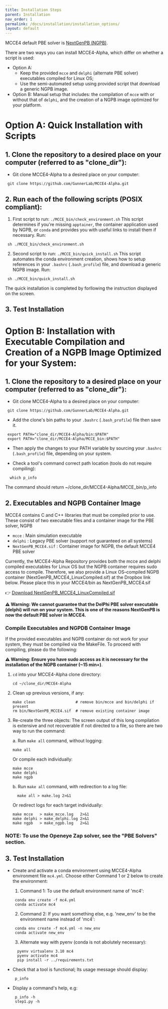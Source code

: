 ```yaml
---
title: Installation Steps
parent: Installation
nav_order: 1
permalink: /docs/installation/installation_options/
layout: default
---
```


MCCE4 default PBE solver is [NextGenPB (NGPB)](https://github.com/concept-lab/NextGenPB).

There are two ways you can install MCCE4-Alpha, which differ on whether a script is used: 
 * Option A: 
   - Keep the provided `mcce` and `delphi` (alternate PBE solver) executables compiled for Linux OS;
   - Use the semi-automated setup using provided script that download a generic NGPB image.
 * Option B: Manual setup that includes: the compilation of `mcce` with or without that of `delphi`, and the creation of a NGPB image optimized for your platform.

# Option A: Quick Installation with Scripts
## 1. Clone the repository to a desired place on your computer (referred to as "clone_dir"):
  * Git clone MCCE4-Alpha to a desired place on your computer:
  ```
   git clone https://github.com/GunnerLab/MCCE4-Alpha.git
  ```

## 2. Run each of the following scripts (POSIX compliant):
  1. First script to run: `./MCCE_bin/check_environment.sh`
This script determines if you're missing `apptainer`, the container application used by NGPB, or `conda` and provides you with useful links to install them if necessary.
Run:
```
 sh ./MCCE_bin/check_environment.sh
```

  2. Second script to run: `./MCCE_bin/quick_install.sh`
This script automates the conda environment creation, shows how to setup references in your `.bashrc` (`.bash_profile`) file, and download a generic NGPB image. Run:
```
 sh ./MCCE_bin/quick_install.sh
```
The quick installation is completed by forllowing the instruction displayed on the screen.

## 3. Test Installation


# Option B: Installation with Executable Compilation and Creation of a NGPB Image Optimized for your System:

## 1. Clone the repository to a desired place on your computer (referred to as "clone_dir"):
  * Git clone MCCE4-Alpha to a desired place on your computer:
  ```
   git clone https://github.com/GunnerLab/MCCE4-Alpha.git
  ```
 
  * Add the clone's bin paths to your `.bashrc` (`.bash_profile`) file then save it.
  ```
   export PATH="clone_dir/MCCE4-Alpha/bin:$PATH"
   export PATH="clone_dir/MCCE4-Alpha/MCCE_bin:$PATH"
  ```

  * Then apply the changes to your PATH variable by sourcing your `.bashrc` (`.bash_profile`) file, depending on your system.

  * Check a tool's command correct path location (tools do not require compiling):
  ```
    which p_info
  ```
  The command should return ~/clone_dir/MCCE4-Alpha/MCCE_bin/p_info

## 2. Executables and NGPB Container Image
MCCE4 contains C and C++ libraries that must be compiled prior to use. These consist of two executable files and a container image for the PBE solver, NGPB
- `mcce`                  : Main simulation executable
- `delphi`                : Legacy PBE solver (support not guaranteed on all systems)
- `NextGenPB_MCCE4.sif`   : Container image for NGPB, the default MCCE4 PBE solver

Currently, the MCCE4-Alpha Repository provides both the mcce and delphi compiled executables for Linux OS but the NGPB container requires sudo access to compile. Therefore, we also provide a Linux OS–compiled NGPB container (NextGenPB_MCCE4_LinuxCompiled.sif) at the Dropbox link below. Please place this in your MCCE4/bin as NextGenPB_MCCE4.sif

👉 [Download NextGenPB_MCCE4_LinuxCompiled.sif](https://www.dropbox.com/scl/fi/fb2d2rrwwv3efkpshhlia/NextGenPB_MCCE4_LinuxCompiled.sif?rlkey=z8xl1cblp3t8vlw8jz3ft2gn1&e=1&st=2as1wv7z&dl=1)

**⚠️ Warning: We cannot guarantee that the DelPhi PBE solver executable (delphi) will run on your system. This is one of the reasons NextGenPB is now the default PBE solver in MCCE4.**

### Compile Executables and NGPDB Container Image
If the provided executables and NGPB container do not work for your system, they must be compiled via the MakeFile.
To proceed with compiling, please do the following:

**⚠️ Warning: Ensure you have sudo access as it is necessary for the installation of the NGPB container (~15 min+)**.

1. `cd` into your MCCE4-Alpha clone directory:
   ```
   cd ~/clone_dir/MCCE4-Alpha
   ```
  
2. Clean up previous versions, if any:
   ```
   make clean                  # remove bin/mcce and bin/delphi if present
   rm bin/NextGenPB_MCCE4.sif  # remove existing container image
   ```
  
3. Re-create the three objects: The screen output of this long compilation is extensive and not recoverable if not directed to a file, so there are
   two way to run the command:

   a. Run `make all` command, without logging:
   ```
   make all
   ```
   Or compile each individually:
   ```
   make mcce
   make delphi
   make ngpb
   ```

   b. Run `make all` command, with redirection to a log file:
   ```
     make all > make.log 2>&1
   ```
   Or redirect logs for each target individually:
   ```
   make mcce   > make_mcce.log   2>&1
   make delphi > make_delphi.log 2>&1
   make ngpb   > make_ngpb.log   2>&1
   ```

### __NOTE:__ To use the Openeye Zap solver, see the "PBE Solvers" section.

## 3. Test Installation
  * Create and activate a conda environment using MCCE4-Alpha environment file `mc4.yml`. Choose either Command 1 or 2 below to create the environment:
    1. Command 1: To use the default environment name of 'mc4':
    ```
     conda env create -f mc4.yml
     conda activate mc4
    ```
    2. Command 2: If you want something else, e.g. 'new_env' to be the environment name instead of 'mc4':
    ```
     conda env create -f mc4.yml -n new_env
     conda activate new_env
    ```
    3. Alternate way with pyenv (conda is not abolutely necessary):
    ```
      pyenv virtualenv 3.10 mc4
      pyenv activate mc4
      pip install -r ../requirements.txt
    ```

  * Check that a tool is functional; Its usage message should display:
    ```
     p_info
    ```

  * Display a command's help, e.g:
    ```
     p_info -h
     step1.py -h
    ```
